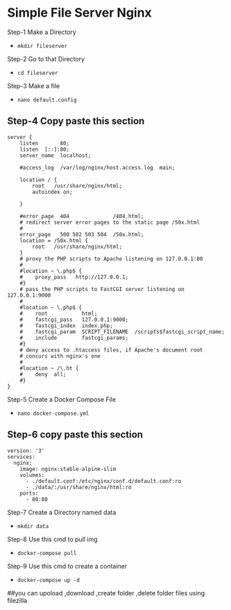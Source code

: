 # Simple File Server Nginx
Step-1 Make a Directory 
- ``mkdir fileserver``
  
Step-2 Go to that Directory
- ``cd fileserver``
  
Step-3 Make a file
- ``nano default.config``


## Step-4 Copy paste this section

````
server {
    listen       80;  
    listen  [::]:80;
    server_name  localhost;

    #access_log  /var/log/nginx/host.access.log  main;

    location / {
        root   /usr/share/nginx/html;
        autoindex on;

    }

    #error_page  404              /404.html;
    # redirect server error pages to the static page /50x.html
    #
    error_page   500 502 503 504  /50x.html;
    location = /50x.html {
        root   /usr/share/nginx/html;
    }
    # proxy the PHP scripts to Apache listening on 127.0.0.1:80
    #
    #location ~ \.php$ {
    #    proxy_pass   http://127.0.0.1;
    #}
    # pass the PHP scripts to FastCGI server listening on 127.0.0.1:9000
    #
    #location ~ \.php$ {
    #    root           html;
    #    fastcgi_pass   127.0.0.1:9000;
    #    fastcgi_index  index.php;
    #    fastcgi_param  SCRIPT_FILENAME  /scripts$fastcgi_script_name;
    #    include        fastcgi_params;
    #}
    # deny access to .htaccess files, if Apache's document root
    # concurs with nginx's one
    #
    #location ~ /\.ht {
    #    deny  all;
    #}
}
````
Step-5 Create a Docker Compose File
- ````nano docker-compose.yml````

## Step-6 copy paste this section
````
version: '3'
services:
  nginx:
    image: nginx:stable-alpine-slim
    volumes:
      - ./default.conf:/etc/nginx/conf.d/default.conf:ro
      - ./data/:/usr/share/nginx/html:ro 
    ports:
      - 80:80
````
Step-7 Create a Directory named data 
- ``mkdir data``

Step-8 Use this cmd to pull img
- ``docker-compose pull``

Step-9 Use this cmd to create a container
- ``docker-compose up -d``

##you can upoload ,download ,create folder ,delete folder files using filezilla
